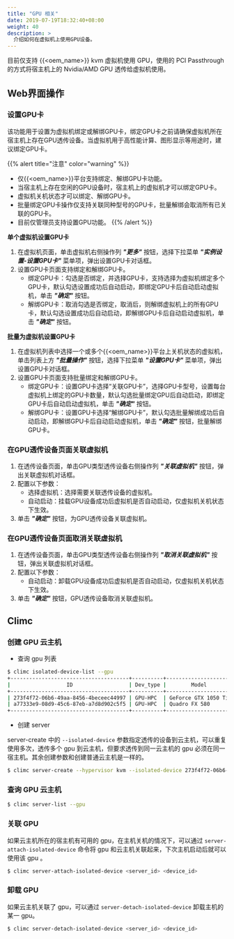 ```yaml
---
title: "GPU 相关"
date: 2019-07-19T18:32:40+08:00
weight: 40
description: >
  介绍如何在虚拟机上使用GPU设备。
---
```


目前仅支持 {{<oem_name>}} kvm 虚拟机使用 GPU，使用的 PCI Passthrough 的方式将宿主机上的 Nvidia/AMD GPU 透传给虚拟机使用。

## Web界面操作

### 设置GPU卡

该功能用于设置为虚拟机绑定或解绑GPU卡，绑定GPU卡之前请确保虚拟机所在宿主机上存在GPU透传设备。当虚拟机用于高性能计算、图形显示等用途时，建议绑定GPU卡。

{{% alert title="注意" color="warning" %}}
- 仅{{<oem_name>}}平台支持绑定、解绑GPU卡功能。
- 当宿主机上存在空闲的GPU设备时，宿主机上的虚拟机才可以绑定GPU卡。
- 虚拟机关机状态才可以绑定、解绑GPU卡。
- 批量绑定GPU卡操作仅支持关联同种型号的GPU卡，批量解绑会取消所有已关联的GPU卡。
- 目前仅管理员支持设置GPU功能。
{{% /alert %}}

**单个虚拟机设置GPU卡**

1. 在虚拟机页面，单击虚拟机右侧操作列 **_"更多"_** 按钮，选择下拉菜单 **_"实例设置-设置GPU卡"_** 菜单项，弹出设置GPU卡对话框。
2. 设置GPU卡页面支持绑定和解绑GPU卡。
    - 绑定GPU卡：勾选是否绑定，并选择GPU卡，支持选择为虚拟机绑定多个GPU卡，默认勾选设置成功后自动启动，即绑定GPU卡后自动启动虚拟机，单击 **_"确定"_** 按钮。
    - 解绑GPU卡：取消勾选是否绑定，取消后，则解绑虚拟机上的所有GPU卡，默认勾选设置成功后自动启动，即解绑GPU卡后自动启动虚拟机，单击 **_"确定"_** 按钮。

**批量为虚拟机设置GPU卡**

1. 在虚拟机列表中选择一个或多个{{<oem_name>}}平台上关机状态的虚拟机，单击列表上方 **_"批量操作"_** 按钮，选择下拉菜单 **_"设置GPU卡"_** 菜单项，弹出设置GPU卡对话框。
2. 设置GPU卡页面支持批量绑定和解绑GPU卡。
    - 绑定GPU卡：设置GPU卡选择“关联GPU卡”，选择GPU卡型号，设置每台虚拟机上绑定的GPU卡数量，默认勾选批量绑定GPU后自动启动，即绑定GPU卡后自动启动虚拟机，单击 **_"确定"_** 按钮。
    - 解绑GPU卡：设置GPU卡选择“解绑GPU卡”，默认勾选批量解绑成功后自动启动，即解绑GPU卡后自动启动虚拟机，单击 **_"确定"_** 按钮，批量解绑GPU卡。

### 在GPU透传设备页面关联虚拟机

1. 在透传设备页面，单击GPU类型透传设备右侧操作列 **_"关联虚拟机"_** 按钮，弹出关联虚拟机对话框。
2. 配置以下参数：
    - 选择虚拟机：选择需要关联透传设备的虚拟机。
    - 自动启动：挂载GPU设备成功后虚拟机是否自动启动，仅虚拟机关机状态下生效。
3. 单击 **_"确定"_** 按钮，为GPU透传设备关联虚拟机。

### 在GPU透传设备页面取消关联虚拟机

1. 在透传设备页面，单击GPU类型透传设备右侧操作列 **_"取消关联虚拟机"_** 按钮，弹出关联虚拟机对话框。
2. 配置以下参数：
    - 自动启动：卸载GPU设备成功后虚拟机是否自动启动，仅虚拟机关机状态下生效。
3. 单击 **_"确定"_** 按钮，GPU透传设备取消关联虚拟机。

## Climc

### 创建 GPU 云主机

- 查询 gpu 列表

```bash
$ climc isolated-device-list --gpu
+--------------------------------------+----------+---------------------+---------+------------------+--------------------------------------+
|                  ID                  | Dev_type |        Model        |  Addr   | Vendor_device_id |               Host_id                |
+--------------------------------------+----------+---------------------+---------+------------------+--------------------------------------+
| 273f4f72-06b6-49aa-8456-4beceec44997 | GPU-HPC  | GeForce GTX 1050 Ti | 41:00.0 | 10de:1c82        | 3bce9607-2597-469f-8d9b-977345456739 |
| a77333e9-08d9-45c6-87eb-a7d8d902c5f5 | GPU-HPC  | Quadro FX 580       | 05:00.0 | 10de:0659        | 3bce9607-2597-469f-8d9b-977345456739 |
+--------------------------------------+----------+---------------------+---------+------------------+--------------------------------------+
```

- 创建 server

server-create 中的 `--isolated-device` 参数指定透传的设备到云主机，可以重复使用多次，透传多个 gpu 到云主机，但要求透传到同一云主机的 gpu 必须在同一宿主机。其余创建参数和创建普通云主机是一样的。

```bash
$ climc server-create --hypervisor kvm --isolated-device 273f4f72-06b6-49aa-8456-4beceec44997 ...
```

### 查询 GPU 云主机

```bash
$ climc server-list --gpu
```

### 关联 GPU

如果云主机所在的宿主机有可用的 gpu，在主机关机的情况下，可以通过 `server-attach-isolated-device` 命令将 gpu 和云主机关联起来，下次主机启动后就可以使用该 gpu 。

```bash
$ climc server-attach-isolated-device <server_id> <device_id>
```

### 卸载 GPU

如果云主机关联了 gpu，可以通过 `server-detach-isolated-device` 卸载主机的某一 gpu。

```bash
$ climc server-detach-isolated-device <server_id> <device_id>
```
